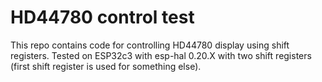 # HD44780 control test
This repo contains code for controlling HD44780 display using shift registers.
Tested on ESP32c3 with esp-hal 0.20.X with two shift registers (first shift register is used for something else).
